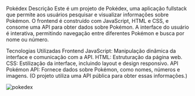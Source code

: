 Pokédex
Descrição
Este é um projeto de Pokédex, uma aplicação fullstack que permite aos usuários pesquisar e visualizar informações sobre Pokémon. O frontend é construído com JavaScript, HTML e CSS, e consome uma API para obter dados sobre Pokémon. A interface do usuário é interativa, permitindo navegação entre diferentes Pokémon e busca por nome ou número.

Tecnologias Utilizadas
Frontend
JavaScript: Manipulação dinâmica da interface e comunicação com a API.
HTML: Estruturação da página web.
CSS: Estilização da interface, incluindo layout e design responsivo.
API
Pokémon API: Fornece dados sobre Pokémon, como nomes, números e imagens. (O projeto utiliza uma API pública para obter essas informações.)

![pokedex](https://github.com/user-attachments/assets/6496271a-4a08-4c01-80f7-93fa283353c2)
